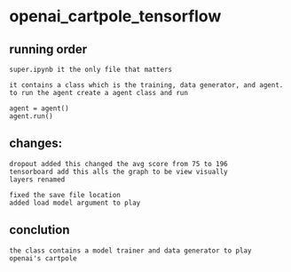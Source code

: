 # openai_cartpole_tensorflow

## running order

    super.ipynb it the only file that matters

    it contains a class which is the training, data generator, and agent.
    to run the agent create a agent class and run

    agent = agent()
    agent.run()

## changes:

    dropout added this changed the avg score from 75 to 196
    tensorboard add this alls the graph to be view visually
    layers renamed 

    fixed the save file location
    added load model argument to play

## conclution
	
	the class contains a model trainer and data generator to play
	openai's cartpole